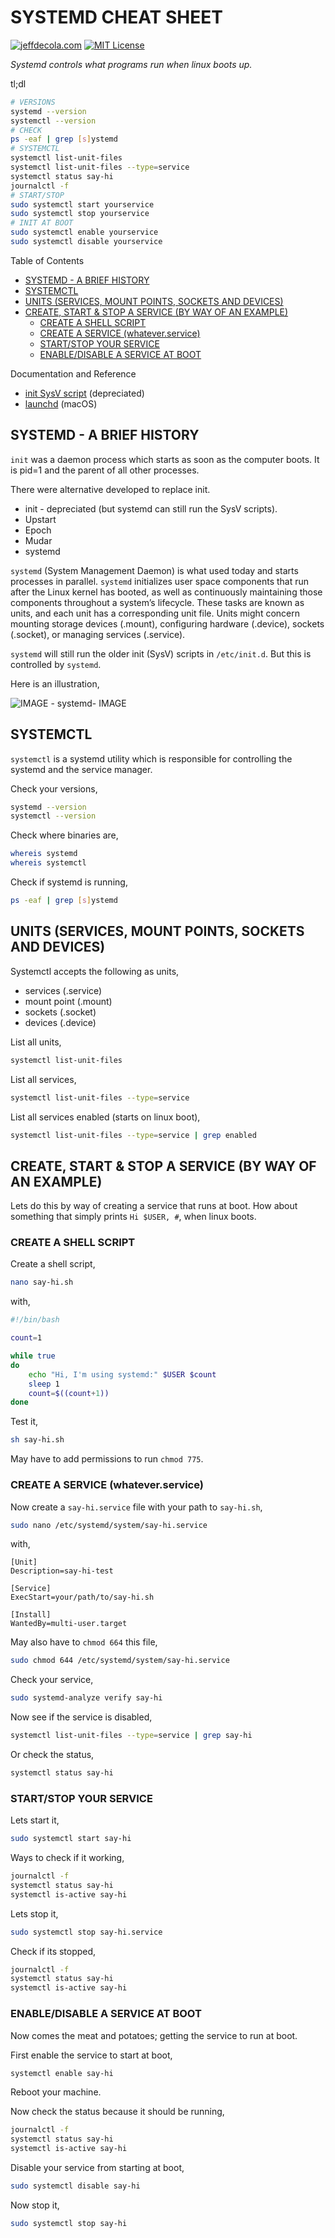 # SYSTEMD CHEAT SHEET

[![jeffdecola.com](https://img.shields.io/badge/website-jeffdecola.com-blue)](https://jeffdecola.com)
[![MIT License](https://img.shields.io/:license-mit-blue.svg)](https://jeffdecola.mit-license.org)

_Systemd controls what programs run when linux boots up._

tl;dl

```bash
# VERSIONS
systemd --version
systemctl --version
# CHECK
ps -eaf | grep [s]ystemd
# SYSTEMCTL
systemctl list-unit-files
systemctl list-unit-files --type=service
systemctl status say-hi
journalctl -f
# START/STOP
sudo systemctl start yourservice
sudo systemctl stop yourservice
# INIT AT BOOT
sudo systemctl enable yourservice
sudo systemctl disable yourservice
```

Table of Contents

* [SYSTEMD - A BRIEF HISTORY](https://github.com/JeffDeCola/my-cheat-sheets/tree/master/software/development/operating-systems/linux/services/systemd-cheat-sheet#systemd---a-brief-history)
* [SYSTEMCTL](https://github.com/JeffDeCola/my-cheat-sheets/tree/master/software/development/operating-systems/linux/services/systemd-cheat-sheet#systemctl)
* [UNITS (SERVICES, MOUNT POINTS, SOCKETS AND DEVICES)](https://github.com/JeffDeCola/my-cheat-sheets/tree/master/software/development/operating-systems/linux/services/systemd-cheat-sheet#units-services-mount-points-sockets-and-devices)
* [CREATE, START & STOP A SERVICE (BY WAY OF AN EXAMPLE)](https://github.com/JeffDeCola/my-cheat-sheets/tree/master/software/development/operating-systems/linux/services/systemd-cheat-sheet#create-start--stop-a-service-by-way-of-an-example)
  * [CREATE A SHELL SCRIPT](https://github.com/JeffDeCola/my-cheat-sheets/tree/master/software/development/operating-systems/linux/services/systemd-cheat-sheet#create-a-shell-script)
  * [CREATE A SERVICE (whatever.service)](https://github.com/JeffDeCola/my-cheat-sheets/tree/master/software/development/operating-systems/linux/services/systemd-cheat-sheet#create-a-service-whateverservice)
  * [START/STOP YOUR SERVICE](https://github.com/JeffDeCola/my-cheat-sheets/tree/master/software/development/operating-systems/linux/services/systemd-cheat-sheet#startstop-your-service)
  * [ENABLE/DISABLE A SERVICE AT BOOT](https://github.com/JeffDeCola/my-cheat-sheets/tree/master/software/development/operating-systems/linux/services/systemd-cheat-sheet#enabledisable-a-service-at-boot)

Documentation and Reference

* [init SysV script](https://github.com/JeffDeCola/my-cheat-sheets/tree/master/software/development/operating-systems/linux/services/init-sysv-script-cheat-sheet)
  (depreciated)
* [launchd](https://github.com/JeffDeCola/my-cheat-sheets/tree/master/software/development/operating-systems/macos/launchd-cheat-sheet)
  (macOS)

## SYSTEMD - A BRIEF HISTORY

`init` was a daemon process which starts as soon as the computer boots.
It is pid=1 and the parent of all other processes.

There were alternative developed to replace init.

* init - depreciated (but systemd can still run the SysV scripts).
* Upstart
* Epoch
* Mudar
* systemd

`systemd` (System Management Daemon) is what used today and
starts processes in parallel. `systemd` initializes user space
components that run after the Linux kernel has booted,
as well as continuously maintaining those components throughout a system’s
lifecycle. These tasks are known as units, and each unit has a corresponding
unit file. Units might concern mounting storage devices (.mount),
configuring hardware (.device), sockets (.socket), or managing services (.service).

`systemd` will still run the older init (SysV) scripts in `/etc/init.d`.
But this is controlled by `systemd`.

Here is an illustration,

![IMAGE - systemd- IMAGE](../../../../../docs/pics/systemd.jpg)

## SYSTEMCTL

`systemctl` is a systemd utility which is responsible for
controlling the systemd and the service manager.

Check your versions,

```bash
systemd --version
systemctl --version
```

Check where binaries are,

```bash
whereis systemd
whereis systemctl
```

Check if systemd is running,

```bash
ps -eaf | grep [s]ystemd
```

## UNITS (SERVICES, MOUNT POINTS, SOCKETS AND DEVICES)

Systemctl accepts the following as units,

* services (.service)
* mount point (.mount)
* sockets (.socket)
* devices (.device)

List all units,

```bash
systemctl list-unit-files
```

List all services,

```bash
systemctl list-unit-files --type=service
```

List all services enabled (starts on linux boot),

```bash
systemctl list-unit-files --type=service | grep enabled
```

## CREATE, START & STOP A SERVICE (BY WAY OF AN EXAMPLE)

Lets do this by way of creating a service that runs at boot.
How about something that simply prints `Hi $USER, #`,
when linux boots.

### CREATE A SHELL SCRIPT

Create a shell script,

```bash
nano say-hi.sh
```

with,

```sh
#!/bin/bash

count=1

while true
do
    echo "Hi, I'm using systemd:" $USER $count
    sleep 1
    count=$((count+1))
done
```

Test it,

```bash
sh say-hi.sh
```

May have to add permissions to run `chmod 775`.

### CREATE A SERVICE (whatever.service)

Now create a `say-hi.service` file with your path to `say-hi.sh`,

```bash
sudo nano /etc/systemd/system/say-hi.service
```

with,

```text
[Unit]
Description=say-hi-test

[Service]
ExecStart=your/path/to/say-hi.sh

[Install]
WantedBy=multi-user.target
```

May also have to `chmod 664`  this file,

```bash
sudo chmod 644 /etc/systemd/system/say-hi.service
```

Check your service,

```bash
sudo systemd-analyze verify say-hi
```

Now see if the service is disabled,

```bash
systemctl list-unit-files --type=service | grep say-hi
```

Or check the status,

```bash
systemctl status say-hi
```

### START/STOP YOUR SERVICE

Lets start it,

```bash
sudo systemctl start say-hi
```

Ways to check if it working,

```bash
journalctl -f
systemctl status say-hi
systemctl is-active say-hi
```

Lets stop it,

```bash
sudo systemctl stop say-hi.service
```

Check if its stopped,

```bash
journalctl -f
systemctl status say-hi
systemctl is-active say-hi
```

### ENABLE/DISABLE A SERVICE AT BOOT

Now comes the meat and potatoes; getting the
service to run at boot.

First enable the service to start at boot,

```bash
systemctl enable say-hi
```

Reboot your machine.

Now check the status because it should be running,

```bash
journalctl -f
systemctl status say-hi
systemctl is-active say-hi
```

Disable your service from starting at boot,

```bash
sudo systemctl disable say-hi
```

Now stop it,

```bash
sudo systemctl stop say-hi
```
